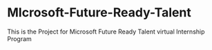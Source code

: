 # MIcrosoft-Future-Ready-Talent
This is the Project for Microsoft Future Ready Talent virtual Internship Program
